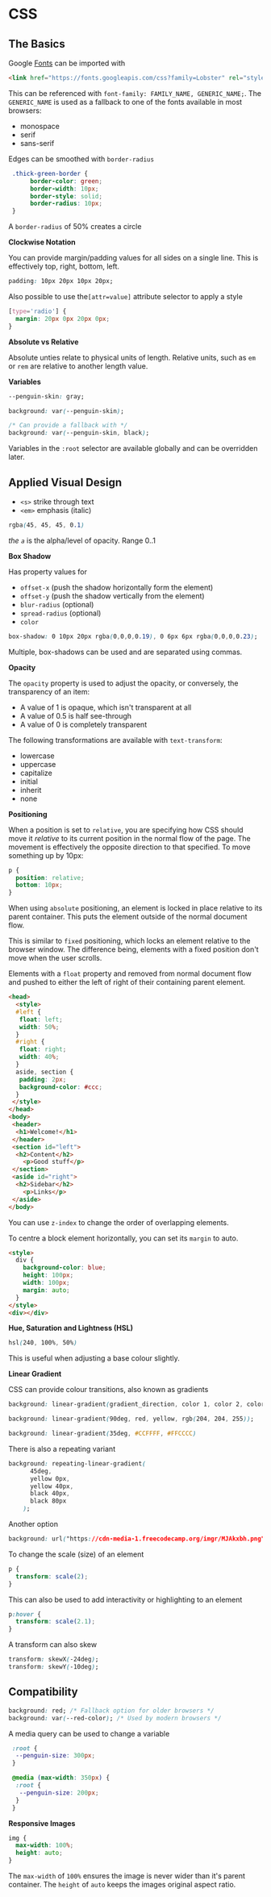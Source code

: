 # CSS



## The Basics

Google [Fonts](https://fonts.google.com/) can be imported with

```html
<link href="https://fonts.googleapis.com/css?family=Lobster" rel="stylesheet" type="text/css">
```

This can be referenced with `font-family: FAMILY_NAME, GENERIC_NAME;`.  The `GENERIC_NAME` is used as a fallback to one of the fonts available in most browsers:

- monospace
- serif
- sans-serif

Edges can be smoothed with `border-radius`

```css
 .thick-green-border {
      border-color: green;
      border-width: 10px;
      border-style: solid;
      border-radius: 10px;
 }
```

A `border-radius` of 50% creates a circle

**Clockwise Notation**

You can provide margin/padding values for all sides on a single line.  This is effectively top, right, bottom, left.

```css
padding: 10px 20px 10px 20px;
```

Also possible to use the`[attr=value]` attribute selector to apply a style

```css
[type='radio'] {
  margin: 20px 0px 20px 0px;
}
```

**Absolute vs Relative**

Absolute unties relate to physical units of length.  Relative units, such as `em` or `rem` are relative to another length value. 

**Variables**

```css
--penguin-skin: gray;

background: var(--penguin-skin);

/* Can provide a fallback with */
background: var(--penguin-skin, black);
```

Variables in the `:root` selector are available globally and can be overridden later.

## Applied Visual Design

- `<s>` strike through text
- `<em>` emphasis (italic)

```css
rgba(45, 45, 45, 0.1)
```

*the `a`* is the alpha/level of opacity.  Range 0..1

**Box Shadow**

Has property values for

- `offset-x` (push the shadow horizontally form the element)
- `offset-y` (push the shadow vertically from the element)
- `blur-radius` (optional)
- `spread-radius` (optional)
- `color`

```css
box-shadow: 0 10px 20px rgba(0,0,0,0.19), 0 6px 6px rgba(0,0,0,0.23);
```

Multiple, box-shadows can be used and are separated using commas.

**Opacity**

The `opacity` property is used to adjust the opacity, or conversely, the transparency of an item:

- A value of 1 is opaque, which isn't transparent at all
- A value of 0.5 is half see-through
- A value of 0 is completely transparent

The following transformations are available with `text-transform`:

- lowercase
- uppercase
- capitalize
- initial
- inherit
- none

**Positioning**

When a position is set to `relative`, you are specifying how CSS should move it *relative* to its current position in the normal flow of the page.  The movement is effectively the opposite direction to that specified.  To move something up by 10px:

```css
p {
  position: relative;
  bottom: 10px;
}
```

When using `absolute` positioning, an element is locked in place relative to its parent container.  This puts the element outside of the normal document flow.

This is similar to `fixed` positioning, which locks an element relative to the browser window.  The difference being, elements with a fixed position don't move when the user scrolls.

Elements with a `float` property and removed from normal document flow and pushed to either the left of right of their containing parent element.

```html
<head>
  <style>
  #left {
   float: left;
   width: 50%;
  }
  #right {
   float: right;
   width: 40%;
  }
  aside, section {
   padding: 2px;
   background-color: #ccc;
  }
 </style>
</head>
<body>
 <header>
  <h1>Welcome!</h1>
 </header>
 <section id="left">
  <h2>Content</h2>
    <p>Good stuff</p>
 </section>
 <aside id="right">
  <h2>Sidebar</h2>
    <p>Links</p>
 </aside>
</body>
```

You can use `z-index` to change the order of overlapping elements.

To centre a block element horizontally, you can set its `margin` to auto.

```html
<style>
  div {
    background-color: blue;
    height: 100px;
    width: 100px;
    margin: auto;
  }
</style>
<div></div>
```

**Hue, Saturation and Lightness (HSL)**

```css
hsl(240, 100%, 50%)
```

This is useful when adjusting a base colour slightly.

**Linear Gradient**

CSS can provide colour transitions, also known as gradients

```css
background: linear-gradient(gradient_direction, color 1, color 2, color 3, ...);

background: linear-gradient(90deg, red, yellow, rgb(204, 204, 255));

background: linear-gradient(35deg, #CCFFFF, #FFCCCC)
```

There is also a repeating variant

```css
background: repeating-linear-gradient(
      45deg,
      yellow 0px,
      yellow 40px,
      black 40px,
      black 80px
    );
```

Another option

```css
background: url("https://cdn-media-1.freecodecamp.org/imgr/MJAkxbh.png")
```

To change the scale (size) of an element

```css
p {
  transform: scale(2);
}
```

This can also be used to add interactivity or highlighting to an element

```css
p:hover {
  transform: scale(2.1);
}
```

A transform can also skew

```css
transform: skewX(-24deg);
transform: skewY(-10deg);
```



## Compatibility

```css
background: red; /* Fallback option for older browsers */
background: var(--red-color); /* Used by modern browsers */
```

A media query can be used to change a variable

```css
 :root {
  --penguin-size: 300px;
 }

 @media (max-width: 350px) {
  :root {
   --penguin-size: 200px;
  }
 }
```

**Responsive Images**

```css
img {
  max-width: 100%;
  height: auto;
}
```

The `max-width` of `100%` ensures the image is never wider than it's parent container.  The `height` of `auto` keeps the images original aspect ratio.